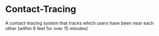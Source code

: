 # Contact-Tracing
A contact-tracing system that tracks which users have been near each other (within 6 feet for over 15 minutes)
